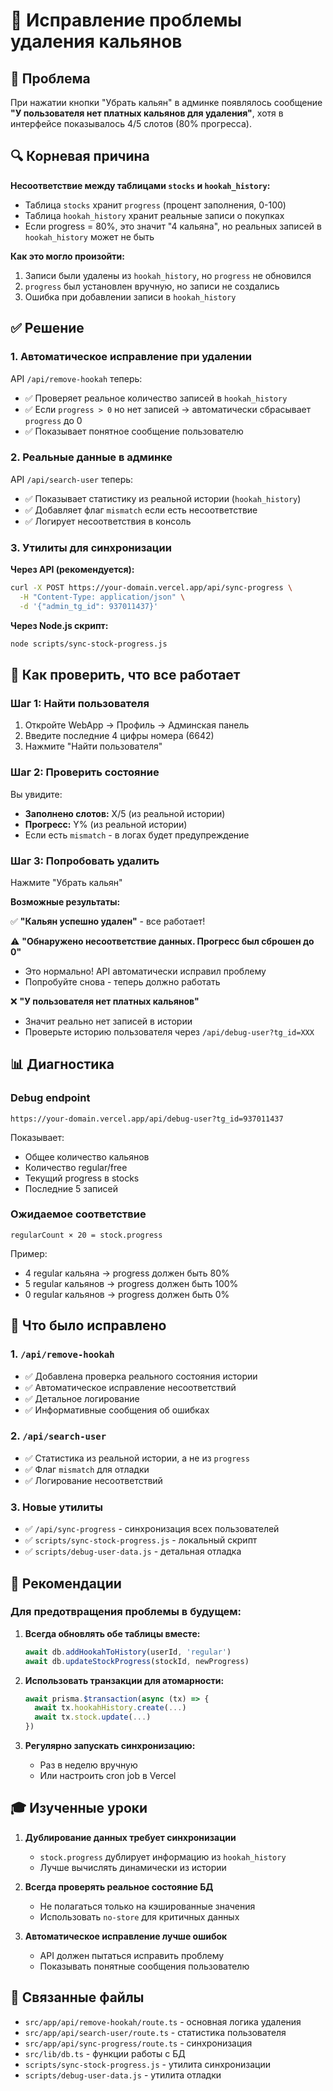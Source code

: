 # 🔧 Исправление проблемы удаления кальянов

## 🎯 Проблема

При нажатии кнопки "Убрать кальян" в админке появлялось сообщение **"У пользователя нет платных кальянов для удаления"**, хотя в интерфейсе показывалось 4/5 слотов (80% прогресса).

## 🔍 Корневая причина

**Несоответствие между таблицами `stocks` и `hookah_history`:**
- Таблица `stocks` хранит `progress` (процент заполнения, 0-100)
- Таблица `hookah_history` хранит реальные записи о покупках
- Если progress = 80%, это значит "4 кальяна", но реальных записей в `hookah_history` может не быть

**Как это могло произойти:**
1. Записи были удалены из `hookah_history`, но `progress` не обновился
2. `progress` был установлен вручную, но записи не создались
3. Ошибка при добавлении записи в `hookah_history`

## ✅ Решение

### 1. Автоматическое исправление при удалении

API `/api/remove-hookah` теперь:
- ✅ Проверяет реальное количество записей в `hookah_history`
- ✅ Если `progress > 0` но нет записей → автоматически сбрасывает `progress` до 0
- ✅ Показывает понятное сообщение пользователю

### 2. Реальные данные в админке

API `/api/search-user` теперь:
- ✅ Показывает статистику из реальной истории (`hookah_history`)
- ✅ Добавляет флаг `mismatch` если есть несоответствие
- ✅ Логирует несоответствия в консоль

### 3. Утилиты для синхронизации

**Через API (рекомендуется):**
```bash
curl -X POST https://your-domain.vercel.app/api/sync-progress \
  -H "Content-Type: application/json" \
  -d '{"admin_tg_id": 937011437}'
```

**Через Node.js скрипт:**
```bash
node scripts/sync-stock-progress.js
```

## 🧪 Как проверить, что все работает

### Шаг 1: Найти пользователя
1. Откройте WebApp → Профиль → Админская панель
2. Введите последние 4 цифры номера (6642)
3. Нажмите "Найти пользователя"

### Шаг 2: Проверить состояние
Вы увидите:
- **Заполнено слотов:** X/5 (из реальной истории)
- **Прогресс:** Y% (из реальной истории)
- Если есть `mismatch` - в логах будет предупреждение

### Шаг 3: Попробовать удалить
Нажмите "Убрать кальян"

**Возможные результаты:**

✅ **"Кальян успешно удален"** - все работает!

⚠️ **"Обнаружено несоответствие данных. Прогресс был сброшен до 0"**
- Это нормально! API автоматически исправил проблему
- Попробуйте снова - теперь должно работать

❌ **"У пользователя нет платных кальянов"**
- Значит реально нет записей в истории
- Проверьте историю пользователя через `/api/debug-user?tg_id=XXX`

## 📊 Диагностика

### Debug endpoint
```
https://your-domain.vercel.app/api/debug-user?tg_id=937011437
```

Показывает:
- Общее количество кальянов
- Количество regular/free
- Текущий progress в stocks
- Последние 5 записей

### Ожидаемое соответствие
```
regularCount × 20 = stock.progress
```

Пример:
- 4 regular кальяна → progress должен быть 80%
- 5 regular кальянов → progress должен быть 100%
- 0 regular кальянов → progress должен быть 0%

## 🚀 Что было исправлено

### 1. `/api/remove-hookah`
- ✅ Добавлена проверка реального состояния истории
- ✅ Автоматическое исправление несоответствий
- ✅ Детальное логирование
- ✅ Информативные сообщения об ошибках

### 2. `/api/search-user`
- ✅ Статистика из реальной истории, а не из `progress`
- ✅ Флаг `mismatch` для отладки
- ✅ Логирование несоответствий

### 3. Новые утилиты
- ✅ `/api/sync-progress` - синхронизация всех пользователей
- ✅ `scripts/sync-stock-progress.js` - локальный скрипт
- ✅ `scripts/debug-user-data.js` - детальная отладка

## 📝 Рекомендации

### Для предотвращения проблемы в будущем:

1. **Всегда обновлять обе таблицы вместе:**
   ```typescript
   await db.addHookahToHistory(userId, 'regular')
   await db.updateStockProgress(stockId, newProgress)
   ```

2. **Использовать транзакции для атомарности:**
   ```typescript
   await prisma.$transaction(async (tx) => {
     await tx.hookahHistory.create(...)
     await tx.stock.update(...)
   })
   ```

3. **Регулярно запускать синхронизацию:**
   - Раз в неделю вручную
   - Или настроить cron job в Vercel

## 🎓 Изученные уроки

1. **Дублирование данных требует синхронизации**
   - `stock.progress` дублирует информацию из `hookah_history`
   - Лучше вычислять динамически из истории

2. **Всегда проверять реальное состояние БД**
   - Не полагаться только на кэшированные значения
   - Использовать `no-store` для критичных данных

3. **Автоматическое исправление лучше ошибок**
   - API должен пытаться исправить проблему
   - Показывать понятные сообщения пользователю

## 🔗 Связанные файлы

- `src/app/api/remove-hookah/route.ts` - основная логика удаления
- `src/app/api/search-user/route.ts` - статистика пользователя
- `src/app/api/sync-progress/route.ts` - синхронизация
- `src/lib/db.ts` - функции работы с БД
- `scripts/sync-stock-progress.js` - утилита синхронизации
- `scripts/debug-user-data.js` - утилита отладки

